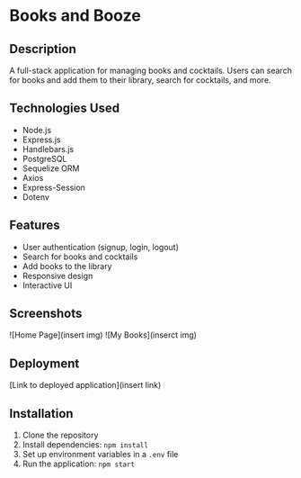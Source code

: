 # Books and Booze

## Description
A full-stack application for managing books and cocktails. Users can search for books and add them to their library, search for cocktails, and more.

## Technologies Used
- Node.js
- Express.js
- Handlebars.js
- PostgreSQL
- Sequelize ORM
- Axios
- Express-Session
- Dotenv

## Features
- User authentication (signup, login, logout)
- Search for books and cocktails
- Add books to the library
- Responsive design
- Interactive UI

## Screenshots
![Home Page](insert img)
![My Books](inserct img)

## Deployment
[Link to deployed application](insert link)

## Installation
1. Clone the repository
2. Install dependencies: `npm install`
3. Set up environment variables in a `.env` file
4. Run the application: `npm start`
